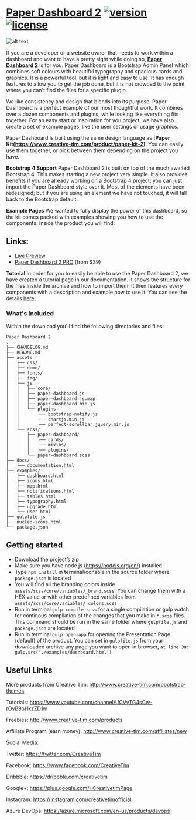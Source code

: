 # [Paper Dashboard 2](https://demos.creative-tim.com/paper-dashboard-2/examples/dashboard.html) [![version][version-badge]][CHANGELOG] [![license][license-badge]][LICENSE]

![alt text](https://s3.amazonaws.com/creativetim_bucket/products/86/original/opt_pd2_thumbnail.jpg)

If you are a developer or a website owner that needs to work within a dashboard and want to have a pretty sight while doing so, **[Paper Dashboard 2](https://creative-tim.com/live/paper-dashboard-2)** is for you. Paper Dashboard is a Bootstrap Admin Panel which combines soft colours with beautiful typography and spacious cards and graphics. It is a powerful tool, but it is light and easy to use. It has enough features to allow you to get the job done, but it is not crowded to the point where you can't find the files for a specific plugin.

We like consistency and design that blends into its purpose. Paper Dashboard is a perfect example of our most thoughtful work. It combines over a dozen components and plugins, while looking like everything fits together. For an easy start or inspiration for you project, we have also create a set of example pages, like the user settings or usage graphics.

Paper Dashboard is built using the same design language as **[Paper Kit(https://www.creative-tim.com/product/paper-kit-2)**. You can easily use them together, or pick between them depending on the project you have.

**Bootstrap 4 Support**
Paper Dashboard 2 is built on top of the much awaited Bootstrap 4. This makes starting a new project very simple. It also provides benefits if you are already working on a Bootstrap 4 project; you can just import the Paper Dashboard style over it. Most of the elements have been redesigned; but if you are using an element we have not touched, it will fall back to the Bootstrap default.

**Example Pages**
We wanted to fully display the power of this dashboard, so the kit comes packed with examples showing you how to use the components. Inside the product you will find:

## Links:

+ [Live Preview](https://creativetimofficial.github.io/paper-dashboard-2/examples/dashboard.html)
+ [Paper Dashboard 2 PRO](https://www.creative-tim.com/product/paper-dashboard-2-pro) (from $39)

**Tutorial**
In order for you to easily be able to use the Paper Dashboard 2, we have created a tutorial page in our documentation. It shows the structure for the files inside the archive and how to import them. It then features every components with a description and example how to use it. You can see the details [here](https://creativetimofficial.github.io/paper-dashboard-2/docs/1.0/getting-started/introduction.html).


### What's included

Within the download you'll find the following directories and files:

```
Paper Dashboard 2
.
├── CHANGELOG.md
├── README.md
├── assets
│   ├── css/
│   ├── demo/
│   ├── fonts/
│   ├── img/
│   ├── js
│   │   ├── core/
│   │   ├── paper-dashboard.js
│   │   ├── paper-dashboard.js.map
│   │   ├── paper-dashboard.min.js
│   │   └── plugins
│   │       ├── bootstrap-notify.js
│   │       ├── chartjs.min.js
│   │       └── perfect-scrollbar.jquery.min.js
│   └── scss/
│       ├── paper-dashboard/
│       │   ├── cards/
│       │   ├── mixins/
│       │   └── plugins/
│       └── paper-dashboard.scss
├── docs/
│   └── documentation.html
├── examples/
│   ├── dashboard.html
│   ├── icons.html
│   ├── map.html
│   ├── notifications.html
│   ├── tables.html
│   ├── typography.html
│   ├── upgrade.html
│   └── user.html
├── gulpfile.js
├── nucleo-icons.html
└── package.json
```

## Getting started
- Download the project’s zip
- Make sure you have node.js (https://nodejs.org/en/) installed
- Type `npm install` in terminal/console in the source folder where `package.json` is located
- You will find all the branding colors inside `assets/scss/core/variables/_brand.scss`. You can change them with a HEX value or with other predefined variables from `assets/scss/core/variables/_colors.scss`
- Run in terminal `gulp compile-scss` for a single compilation or gulp watch for continous compilation of the changes that you make in `*.scss` files. This command should be run in the same folder where `gulpfile.js` and `package.json` are located
- Run in terminal `gulp open-app` for opening the Presentation Page (default) of the product. You can set in `gulpfile.js` from your downloaded archive any page you want to open in browser, `at line 30: gulp.src('./examples/dashboard.html')`


## Useful Links

More products from Creative Tim: <http://www.creative-tim.com/bootstrap-themes>

Tutorials: <https://www.youtube.com/channel/UCVyTG4sCw-rOvB9oHkzZD1w>

Freebies: <http://www.creative-tim.com/products>

Affiliate Program (earn money): <http://www.creative-tim.com/affiliates/new>

Social Media:

Twitter: <https://twitter.com/CreativeTim>

Facebook: <https://www.facebook.com/CreativeTim>

Dribbble: <https://dribbble.com/creativetim>

Google+: <https://plus.google.com/+CreativetimPage>

Instagram: <https://instagram.com/creativetimofficial>

[CHANGELOG]: ./CHANGELOG.md
[LICENSE]: ./LICENSE
[version-badge]: https://img.shields.io/badge/version-1.0.1-blue.svg
[license-badge]: https://img.shields.io/badge/license-MIT-blue.svg

Azure DevOps: <https://azure.microsoft.com/en-us/products/devops>
